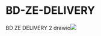# BD-ZE-DELIVERY
BD ZE DELIVERY 2 drawio<img src="https://github.com/carlosgoncalves99/BD-ZE-DELIVERY/assets/138076792/85dd6fbc-b7f1-4da1-99eb-08e4068fd1bd
">




